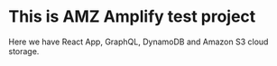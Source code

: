 # This is AMZ Amplify test project

Here we have React App, GraphQL, DynamoDB and Amazon S3 cloud storage.
